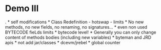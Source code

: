 # Demo III
.
	* self modifications
	* Class Redefinition - hotswap - limits
		* No new methods, no new fields, no renaming, no signatures…
			* even non used BYTECODE fieLds limits
			* bytecode level!
		* Generally you can only change content of methods bodies (including new variables)
			* byteman and JRD apis
			* not add jar/classes
			* dcevm/jrebel
	* global counter


















